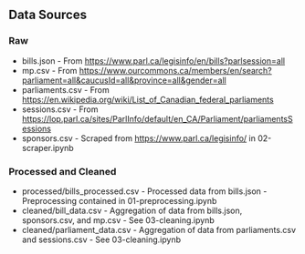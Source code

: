 ## Data Sources

### Raw

- bills.json - From https://www.parl.ca/legisinfo/en/bills?parlsession=all 
- mp.csv - From https://www.ourcommons.ca/members/en/search?parliament=all&caucusId=all&province=all&gender=all
- parliaments.csv - From  https://en.wikipedia.org/wiki/List_of_Canadian_federal_parliaments
- sessions.csv - From https://lop.parl.ca/sites/ParlInfo/default/en_CA/Parliament/parliamentsSessions
- sponsors.csv - Scraped from https://www.parl.ca/legisinfo/ in 02-scraper.ipynb

### Processed and Cleaned

- processed/bills_processed.csv - Processed data from bills.json - Preprocessing contained in 01-preprocessing.ipynb
- cleaned/bill_data.csv - Aggregation of data from bills.json, sponsors.csv, and mp.csv - See 03-cleaning.ipynb
- cleaned/parliament_data.csv - Aggregation of data from parliaments.csv and sessions.csv - See 03-cleaning.ipynb
